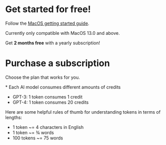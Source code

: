 <getting-started-instructions>
  <h1>Get started for free!</h1>
  <p class="instruction-text">
    Follow the <a href="/docs/macos/getting-started/">MacOS getting started guide</a>.
  </p>
  <p>Currently only compatible with MacOS 13.0 and above.</p>
  <p>Get <b>2 months free</b> with a yearly subscription!</p>
</getting-started-instructions>
<existing-user-instructions>
  <h1>Purchase a subscription</h1>
  <p class="instruction-text">Choose the plan that works for you.</p>
</existing-user-instructions>
<script async src="https://js.stripe.com/v3/pricing-table.js"></script>
<stripe-pricing-table
  pricing-table-id="prctbl_1NjsheD2JBiQZxokSpWULstH"
  publishable-key="pk_live_51NJTTND2JBiQZxokSKTb96ZTSoFpzpGwdj9thFtEmVI3NxBficMiv94UL8ZsbzWoXDr2RSIyDPUk29x52ENrlvmR00bR04qY5j">
</stripe-pricing-table>
<p>
  * Each AI model consumes different amounts of credits
</p>
<ul>
  <li>GPT-3: 1 token consumes 1 credit</li>
  <li>GPT-4: 1 token consumes 20 credits</li>
</ul>
<p>
  Here are some helpful rules of thumb for understanding tokens in terms of lengths:
</p>
<ul>
  <li>1 token ~= 4 characters in English</li>
  <li>1 token ~= ¾ words</li>
  <li>100 tokens ~= 75 words</li>
</ul>
<script>
  const urlParams = new URLSearchParams(window.location.search);
  const customerEmail = urlParams.get("customer-email");
  if (customerEmail) {
    document.querySelector("getting-started-instructions").remove();
    const stripePricingTable = document.querySelector(
      "stripe-pricing-table"
    );
    stripePricingTable.setAttribute("customer-email", customerEmail);
  } else {
    document.querySelector("existing-user-instructions").remove();
  }
</script>